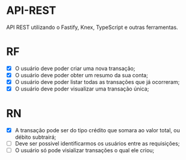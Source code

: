 # API-REST
API REST utilizando o Fastify, Knex, TypeScript e outras ferramentas.
 

 # RF

 - [x] O usuário deve poder criar uma nova transação;
 - [x] O usuário deve poder obter um resumo da sua conta;
 - [x] O usuário deve poder listar todas as transações que já ocorreram;
 - [x] O usuário deve poder visualizar uma transação única;
 # RN

 - [x] A transação pode ser do tipo crédito que somara ao valor total, ou débito subtrairá;
 - [ ] Deve ser possivel identificarmos os usuários entre as requisições;
 - [ ] O usuário só pode visializar transações o qual ele criou;
